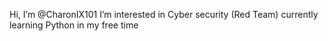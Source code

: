 Hi, I’m @CharonIX101
 I’m interested in Cyber security (Red Team)
 currently learning Python in my free time
<!---
CharonIX101/CharonIX101 is a ✨ special ✨ repository because its `README.md` (this file) appears on your GitHub profile.
You can click the Preview link to take a look at your changes.
--->
